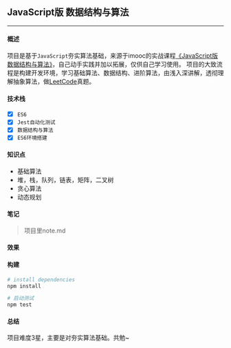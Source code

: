 ## JavaScript版 数据结构与算法
------

#### 概述
  项目是基于`JavaScript`夯实算法基础，来源于imooc的实战课程[《JavaScript版 数据结构与算法》](https://coding.imooc.com/class/315.html)，自己动手实践并加以拓展，仅供自己学习使用。
  项目的大致流程是构建开发环境，学习基础算法、数据结构、进阶算法，由浅入深讲解，透彻理解抽象算法，做[LeetCode](https://leetcode-cn.com/problemset/all/)真题。

#### 技术栈
  - [x] `ES6`
  - [x] `Jest自动化测试`
  - [x] `数据结构与算法`
  - [x] `ES6环境搭建`

#### 知识点
  - 基础算法
  - 堆，栈，队列，链表，矩阵，二叉树
  - 贪心算法
  - 动态规划

#### 笔记
  > 项目里note.md

#### 效果

#### 构建

``` bash
# install dependencies
npm install

# 启动测试
npm test
```

#### 总结
  项目难度3星，主要是对夯实算法基础。共勉~

